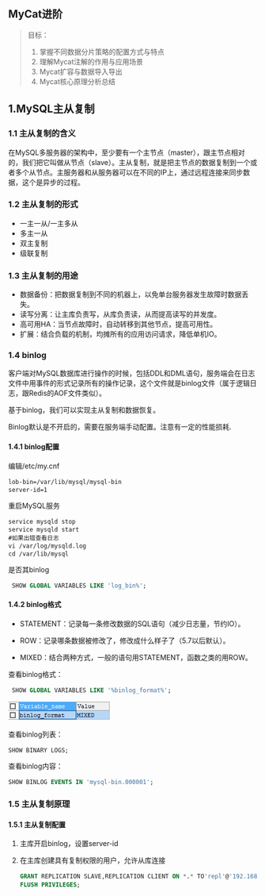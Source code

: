 ## MyCat进阶

> 目标：
>
> 1. 掌握不同数据分片策略的配置方式与特点
> 2. 理解Mycat注解的作用与应用场景
> 3. Mycat扩容与数据导入导出
> 4. Mycat核心原理分析总结

## 1.MySQL主从复制

### 1.1 主从复制的含义

在MySQL多服务器的架构中，至少要有一个主节点（master），跟主节点相对的，我们把它叫做从节点（slave）。主从复制，就是把主节点的数据复制到一个或者多个从节点。主服务器和从服务器可以在不同的IP上，通过远程连接来同步数据，这个是异步的过程。

### 1.2 主从复制的形式

- 一主一从/一主多从
- 多主一从
- 双主复制
- 级联复制

### 1.3 主从复制的用途

- 数据备份：把数据复制到不同的机器上，以免单台服务器发生故障时数据丢失。
- 读写分离：让主库负责写，从库负责读，从而提高读写的并发度。
- 高可用HA：当节点故障时，自动转移到其他节点，提高可用性。
- 扩展：结合负载的机制，均摊所有的应用访问请求，降低单机IO。

### 1.4 binlog

客户端对MySQL数据库进行操作的时候，包括DDL和DML语句，服务端会在日志文件中用事件的形式记录所有的操作记录，这个文件就是binlog文件（属于逻辑日志，跟Redis的AOF文件类似）。

基于binlog，我们可以实现主从复制和数据恢复。

Binlog默认是不开启的，需要在服务端手动配置。注意有一定的性能损耗.

#### 1.4.1 binlog配置

编辑/etc/my.cnf

```
lob-bin=/var/lib/mysql/mysql-bin
server-id=1
```

重启MySQL服务

```shell
service mysqld stop
service mysqld start
#如果出错查看日志
vi /var/log/mysqld.log
cd /var/lib/mysql
```

是否其binlog

```sql
 SHOW GLOBAL VARIABLES LIKE 'log_bin%'; 
```

#### 1.4.2 binlog格式

- STATEMENT：记录每一条修改数据的SQL语句（减少日志量，节约IO）。

- ROW：记录哪条数据被修改了，修改成什么样子了（5.7以后默认）。

- MIXED：结合两种方式，一般的语句用STATEMENT，函数之类的用ROW。

查看binlog格式：

```sql
 SHOW GLOBAL VARIABLES LIKE '%binlog_format%'; 
```

![binlog格式](images\binlog格式.png)

查看binlog列表：

```sql
SHOW BINARY LOGS;
```

查看binlog内容：

```sql
SHOW BINLOG EVENTS IN 'mysql-bin.000001';
```

### 1.5 主从复制原理

#### 1.5.1 主从复制配置

1. 主库开启binlog，设置server-id

2. 在主库创建具有复制权限的用户，允许从库连接

   ```sql
   GRANT REPLICATION SLAVE,REPLICATION CLIENT ON *.* TO'repl'@'192.168.8.147' IDENTIFIED BY '123456';
   FLUSH PRIVILEGES;
   ```

   

